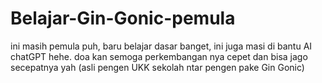 # Belajar-Gin-Gonic-pemula
ini masih pemula puh, baru belajar dasar banget, ini juga masi di bantu AI chatGPT hehe. doa kan semoga perkembangan nya cepet dan bisa jago secepatnya yah (asli pengen UKK sekolah ntar pengen pake Gin Gonic)
